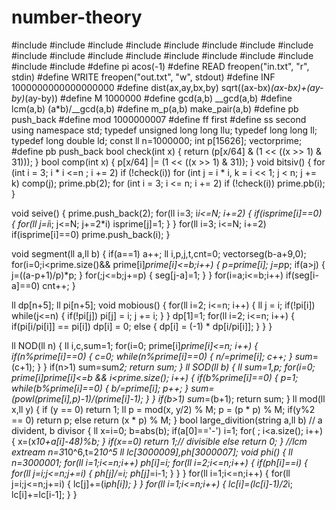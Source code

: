 # number-theory
#include<cstdio>
#include<sstream>
#include<cstdlib>
#include<cctype>
#include<cmath>
#include<algorithm>
#include<set>
#include<queue>
#include<stack>
#include<list>
#include<iostream>
#include<fstream>
#include<numeric>
#include<string>
#include<vector>
#include<cstring>
#include<map>
#include<iterator>
#define pi                  acos(-1)
#define READ                freopen("in.txt", "r", stdin)
#define WRITE               freopen("out.txt", "w", stdout)
#define INF                 1000000000000000000
#define dist(ax,ay,bx,by)   sqrt((ax-bx)*(ax-bx)+(ay-by)*(ay-by))
#define M                   1000000
#define gcd(a,b)            __gcd(a,b)
#define lcm(a,b)            (a*b)/__gcd(a,b)
#define m_p(a,b)            make_pair(a,b)
#define pb                  push_back
#define mod                 1000000007
#define ff first
#define ss second
using namespace std;
typedef unsigned long long llu;
typedef long long ll;
typedef long double ld;
const ll n=1000000;
int p[15626];
vector<int>prime;
#define pb push_back
bool check(int x)
{
    return (p[x/64] & (1 << ((x >> 1) & 31)));
}
bool comp(int x)
{
    p[x/64] |= (1 << ((x >> 1) & 31));
}
void bitsiv()
{
    for (int i = 3; i * i <=n ; i += 2)
        if (!check(i))
            for (int j = i * i, k = i << 1; j < n; j += k)
                comp(j);
    prime.pb(2);
    for (int i = 3; i <= n; i += 2)
        if (!check(i))
            prime.pb(i);
}

void seive()
{
    prime.push_back(2);
    for(ll i=3; i*i<=N; i+=2)
    {
        if(isprime[i]==0)
        {
            for(ll j=i*i; j<=N; j+=2*i)
                isprime[j]=1;
        }
    }
    for(ll i=3; i<=N; i+=2)
        if(isprime[i]==0)
        prime.push_back(i);
}

void segment(ll a,ll b)
{
    if(a==1)
        a++;
    ll i,p,j,t,cnt=0;
    vector<bool>seg(b-a+9,0);
    for(i=0;i<prime.size()&& prime[i]*prime[i]<=b;i++)
    {
        p=prime[i];
        j=p*p;
        if(a>j)
        {
            j=((a-p+1)/p)*p;
        }
        for(;j<=b;j+=p)
        {
            seg[j-a]=1;
        }
    }
    for(i=a;i<=b;i++)
        if(seg[i-a]==0)
        cnt++;
}

ll dp[n+5];
ll pi[n+5];
void mobious()
{
    for(ll i=2; i<=n; i++)
    {
        ll j = i;
        if(!pi[i])
            while(j<=n)
            {
                if(!pi[j])
                    pi[j] = i;
                j += i;
            }
    }
    dp[1]=1;
    for(ll i=2; i<=n; i++)
    {
        if(pi[i/pi[i]] == pi[i]) dp[i] = 0;
        else
        {
            dp[i] = (-1) * dp[i/pi[i]];
        }
    }
}

ll NOD(ll n)
{
    ll i,c,sum=1;
    for(i=0; prime[i]*prime[i]<=n; i++)
    {
        if(n%prime[i]==0)
        {
            c=0;
            while(n%prime[i]==0)
            {
                n/=prime[i];
                c++;
            }
            sum*=(c+1);
        }
    }
    if(n>1) sum=sum*2;
    return sum;
}
ll SOD(ll b)
{
    ll sum=1,p;
    for(i=0; prime[i]*prime[i]<=b && i<prime.size(); i++)
    {
        if(b%prime[i]==0)
        {
            p=1;
            while(b%prime[i]==0)
            {
                b/=prime[i];
                p++;
            }
            sum*=(powl(prime[i],p)-1)/(prime[i]-1);
        }
    }
    if(b>1) sum*=(b+1);
    return sum;
}
ll mod(ll x,ll y)
{
    if (y == 0) return 1;
    ll p = mod(x, y/2) % M;
    p = (p * p) % M;
    if(y%2 == 0) return p;
    else return (x * p) % M;
}
bool large_divition(string a,ll b) // a divident, b divisor
{
    ll x=i=0;
    b=abs(b);
    if(a[0]=='-') i=1;
    for( ; i<a.size(); i++)
    {
        x=(x*10+a[i]-48)%b;
    }
    if(x==0) return 1;// divisible
    else return 0;
}
//lcm extream n=3*10^6,t=2*10^5
ll lc[3000009],ph[3000007];
void phi()
{
    ll n=3000001;
    for(ll i=1;i<=n;i++) ph[i]=i;
    for(ll i=2;i<=n;i++)
    {
        if(ph[i]==i)
        {
            for(ll j=i;j<=n;j+=i)
            {
                ph[j]/=i;
                ph[j]*=i-1;
            }
        }
    }
    for(ll i=1;i<=n;i++)
    {
        for(ll j=i;j<=n;j+=i)
        {
            lc[j]+=(i*ph[i]);
        }
    }
    for(ll i=1;i<=n;i++)
    {
        lc[i]=(lc[i]-1)/2*i;
        lc[i]+=lc[i-1];
    }
}
